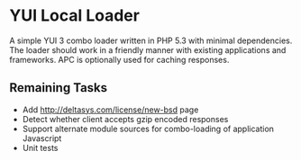YUI Local Loader
================

A simple YUI 3 combo loader written in PHP 5.3 with minimal dependencies.  The loader
should work in a friendly manner with existing applications and frameworks.  APC is 
optionally used for caching responses.

Remaining Tasks
---------------

* Add http://deltasys.com/license/new-bsd page
* Detect whether client accepts gzip encoded responses
* Support alternate module sources for combo-loading of application Javascript
* Unit tests

